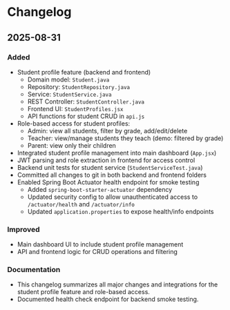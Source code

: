 # Changelog

## 2025-08-31

### Added
- Student profile feature (backend and frontend)
  - Domain model: `Student.java`
  - Repository: `StudentRepository.java`
  - Service: `StudentService.java`
  - REST Controller: `StudentController.java`
  - Frontend UI: `StudentProfiles.jsx`
  - API functions for student CRUD in `api.js`
- Role-based access for student profiles:
  - Admin: view all students, filter by grade, add/edit/delete
  - Teacher: view/manage students they teach (demo: filtered by grade)
  - Parent: view only their children
- Integrated student profile management into main dashboard (`App.jsx`)
- JWT parsing and role extraction in frontend for access control
- Backend unit tests for student service (`StudentServiceTest.java`)
- Committed all changes to git in both backend and frontend folders
- Enabled Spring Boot Actuator health endpoint for smoke testing
  - Added `spring-boot-starter-actuator` dependency
  - Updated security config to allow unauthenticated access to `/actuator/health` and `/actuator/info`
  - Updated `application.properties` to expose health/info endpoints

### Improved
- Main dashboard UI to include student profile management
- API and frontend logic for CRUD operations and filtering

### Documentation
- This changelog summarizes all major changes and integrations for the student profile feature and role-based access.
- Documented health check endpoint for backend smoke testing.
